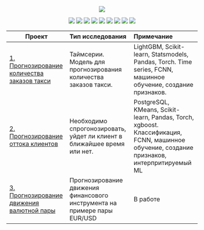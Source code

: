 <p align="center"><img src='https://nyartlife.com/wp-content/uploads/2023/05/DALL%C2%B7E-2023-05-23-08.50.23-Neural-networks-art-750x375.png'></p>



<p align="center">
  <img src="https://img.shields.io/badge/python-3670A0?style=for-the-badge&logo=python&logoColor=ffdd54" />
  <img src="https://img.shields.io/badge/postgres-%23316192.svg?style=for-the-badge&logo=postgresql&logoColor=white" />
  <img src="https://img.shields.io/badge/Plotly-%233F4F75.svg?style=for-the-badge&logo=plotly&logoColor=white" />
  <img src="https://img.shields.io/badge/numpy-%23013243.svg?style=for-the-badge&logo=numpy&logoColor=white" />
  <img src="https://img.shields.io/badge/pandas-%23150458.svg?style=for-the-badge&logo=pandas&logoColor=white" />
  <img src="https://img.shields.io/badge/scikit--learn-%23F7931E.svg?style=for-the-badge&logo=scikit-learn&logoColor=white" />
  <img src="https://img.shields.io/badge/TensorFlow-%23FF6F00.svg?style=for-the-badge&logo=TensorFlow&logoColor=white" />
  <img src="https://img.shields.io/badge/PyTorch-%23EE4C2C.svg?style=for-the-badge&logo=PyTorch&logoColor=white" />
  <img src="https://img.shields.io/badge/Keras-%23D00000.svg?style=for-the-badge&logo=Keras&logoColor=white" />
</p>

| **Проект** | **Тип исследования** | **Примечание** |
| ------------------------- | :--------------------- |:---------------------------|
| [1. Прогнозирование количества заказов такси](https://github.com/thorstein1988/Train_projects/tree/main/taxi_ts)| Таймсерии. Модель для прогнозирования количества заказов такси.| LightGBM, Scikit-learn, Statsmodels, Pandas, Torch. Time series, FCNN,  машинное обучение, создание признаков.|
| [2. Прогнозирование оттока клиентов](https://github.com/thorstein1988/Train_projects/tree/main/Telecom)| Необходимо спрогонозировать, уйдет ли клиент в ближайшее время или нет.| PostgreSQL, KMeans, Scikit-learn, Pandas, Torch, xgboost. Классификация, FCNN,  машинное обучение, создание признаков, интерпритируемый ML|
| [3. Прогнозирование движения валютной пары](https://github.com/thorstein1988/Train_projects/tree/main/Telecom)| Прогнозирование движения финансового инструмента на примере пары EUR/USD| В работе|

<!--
**thorstein1988/thorstein1988** is a ✨ _special_ ✨ repository because its `README.md` (this file) appears on your GitHub profile.

Here are some ideas to get you started:

- 🔭 I’m currently working on ...
- 🌱 I’m currently learning ...
- 👯 I’m looking to collaborate on ...
- 🤔 I’m looking for help with ...
- 💬 Ask me about ...
- 📫 How to reach me: ...
- 😄 Pronouns: ...
- ⚡ Fun fact: ...
-->
